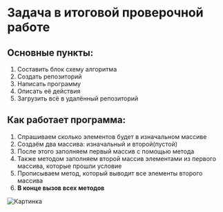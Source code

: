 # Задача в итоговой проверочной работе #

## Основные пункты: ##
1. Составить блок схему алгоритма
2. Создать репозиторий
3. Написать программу
4. Описать её действия
5. Загрузить всё в удалённый репозиторий

## Как работает программа: ##
1. Спрашиваем сколько элементов будет в изначальном массиве
2. Создаём два массива: изначальный и второй(пустой)
3. После этого заполняем первый массив с помощью метода 
4. Также методом заполняем второй массив элементами из первого массива, которые прошли условие
5. Прописываем метод, который выводит все элементы второго массива
6. **В конце вызов всех методов**

![Картинка](https://software.3metas.com/wp-content/uploads/2014/04/csharp2.png)